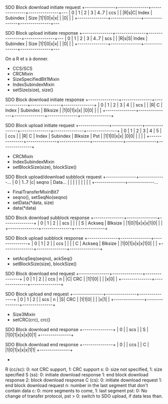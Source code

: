  SDO Block download initiate request
 +---------------+---------------+---------------+---------------+---
 |       0       |       1       |       2       |       3       | 4..7
 | ccs | | |R|s|C|            Index              | Subindex      | Size
 |1|1|0|x|x| | |0|                               |               |
 +---------------+---------------+---------------+---------------+---

 SDO Block upload initiate response
 +---------------+---------------+---------------+---------------+---
 |       0       |       1       |       2       |       3       | 4..7
 | scs | | |R|s|S|            Index              | Subindex      | Size
 |1|1|0|x|x| | |0|                               |               |
 +---------------+---------------+---------------+---------------+---

On a R et s à donner.

- CCS/SCS
- CRCMixin
- SizeSpecifiedBit1Mixin
- IndexSubindexMixin
- setSize(size), size()

 SDO Block download initiate response
 +---------------+---------------+---------------+---------------+---------------+
 |       0       |       1       |       2       |       3       |      4        |
 | scs | | |R| C |            Index              | Subindex      | Blksize       |
 |1|0|1|x|x| |0|0|                               |               |               |
 +---------------+---------------+---------------+---------------+---------------+

 SDO Block upload initiate request
 +---------------+---------------+---------------+---------------+---------------+---------------+
 |       0       |       1       |       2       |       3       |      4        |      5        |
 | ccs | | |R| C |            Index              | Subindex      | Blksize       | Pst           |
 |1|1|0|x|x| |0|0|                               |               |               |               |
 +---------------+---------------+---------------+---------------+---------------+---------------+

- CRCMixin
- IndexSubindexMixin
- setBlockSize(size), blockSize()


 SDO Block upload/download subblock request
 +---------------+-------------...
 |       0       |       1..7
 |c| seqno       | Data...
 | | | | | | | | |
 +---------------+-------------...

- FinalTransferMixinBit7
- seqno(), setSeqNo(seqno)
- setData(*data, size)
- data(*data)

 SDO Block download subblock response
 +---------------+---------------+---------------+
 |       0       |       1       |       2       |
 | scs | | | | S | Ackseq        | Blksize       |
 |1|0|1|x|x|x|1|0|               |               |
 +---------------+---------------+---------------+

 SDO Block upload subblock response
 +---------------+---------------+---------------+
 |       0       |       1       |       2       |
 | ccs | | | | C | Ackseq        | Blksize       |
 |1|0|1|x|x|x|1|0|               |               |
 +---------------+---------------+---------------+

- setAcqSeq(seqno), ackSeq()
- setBlockSize(size), blockSize()

 SDO Block download end request
 +---------------+---------------+---------------+
 |       0       |       1       |       2       |
 | ccs |  n  | |C|              CRC              |
 |1|1|0| | | |x|0|                               |
 +---------------+---------------+---------------+

 SDO Block upload end request
 +---------------+---------------+---------------+
 |       0       |       1       |       2       |
 | scs |  n  | |S|              CRC              |
 |1|1|0| | | |x|1|                               |
 +---------------+---------------+---------------+

- Size3Mixin
- setCRC(crc), crc()

 SDO Block download end response
 +---------------+
 |       0       |
 | scs |     | S |
 |1|0|1|x|x|x|0|1|
 +---------------+

 SDO Block download end response
 +---------------+
 |       0       |
 | ccs |     | C |
 |1|0|1|x|x|x|1|1|
 +---------------+



-

R (cc/sc): 0: not CRC support, 1: CRC support
s: 0: size not specified, 1: size specified
S (ss): 0: initiate download response
        1: end block download response
        2: block download response
C (cs): 0: initiate download request
        1: end block download request
n: number in the last segment that don't contain data
c: 0: more segments to come, 1: last segment
pst: 0: No change of transfer protocol, pst > 0: switch to SDO upload, if data less than.
